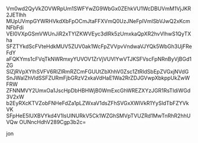 Vm0wd2QyVkZOVWRpUm1SWFYwZG9WbGx0ZEhkVU1WcDBUVmM1VjJKR2JETlhh
MUpUVmpGYWRHVkdXbFpOCmJtaFFXVmQ0UzJNeFpIVmlSbVJwQ2xKcmNFbFdi
VEI0VXpGSmVWUnJiR2xTYlZKWVEyc3dlRk5zUmxkaQpXR2hvVlhwS1QyTXha
SFZTYkdScFVteHdkMUV5ZUV0ak1WcFpZVVpvVndwaVJYQk5WbGh3UjFReFdY
aFQKYms1cFVqTkNWRmxyYUVOV1ZrVjVUVlYwVTJKSFVscFpNRnByVjBGd1ZG
SlZjRVpXYlhSVFV6RlZlRmRZCmFGUUtZbXhhV0Zsc1ZtRldSbEpZVGxjNVdG
SnJWalZhVldSSFZURmFjbGRzV2xkaVdHaE1Wa2RrZDJGVwpXbkppUkZwWFRW
ZFNNMVY2UmxOa1JscHpDbHBHWjB0WmExcGhWREZXYzJGR1RsTldiWGd3V2xW
b2EyRXcKTVZobFNHeFdZa1pLZWxaV1dsZFhSVGxXWlVkR1YySldTbFZYVkVK
SFpHeE5lUXBVYkd4V1lsUlNURkV5Ck1WZGhSMVpTVUZRd1MwTnRhR2hhUVQw
OUNncHdhV289Cgp3b2c=

jon